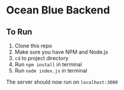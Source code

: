 # Ocean Blue Backend

## To Run
1. Clone this repo
2. Make sure you have NPM and Node.js
3. `cd` to project directory
4. Run `npm install` in terminal
5. Run `node index.js` in terminal

The server should now run on `localhost:3000`
